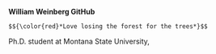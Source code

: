 **William Weinberg GitHub**


    $${\color{red}*Love losing the forest for the trees*}$$

Ph.D. student at Montana State University, 
